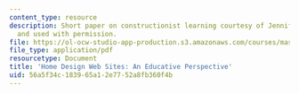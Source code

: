 ```yaml
---
content_type: resource
description: Short paper on constructionist learning courtesy of Jennifer Beaudin
  and used with permission.
file: https://ol-ocw-studio-app-production.s3.amazonaws.com/courses/mas-962-the-nature-of-constructionist-learning-spring-2003/56a5f34c183965a12e7752a8fb360f4b_short.pdf
file_type: application/pdf
resourcetype: Document
title: 'Home Design Web Sites: An Educative Perspective'
uid: 56a5f34c-1839-65a1-2e77-52a8fb360f4b
---
```

